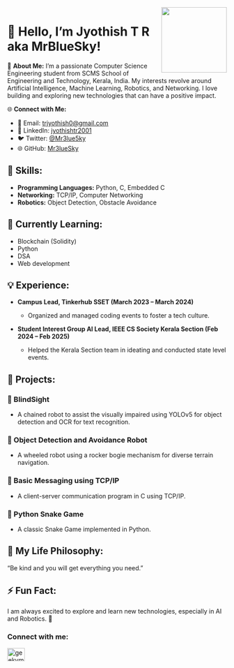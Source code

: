 

<img align='right' src='https://github.com/Rishit-dagli/Rishit-dagli/blob/master/images/octocat-anime.gif' width='150"'>

# 👋 Hello, I’m Jyothish T R aka MrBlueSky!

🔭 **About Me:**
I’m a passionate Computer Science Engineering student from SCMS School of Engineering and Technology, Kerala, India. My interests revolve around Artificial Intelligence, Machine Learning, Robotics, and Networking. I love building and exploring new technologies that can have a positive impact.

🌐 **Connect with Me:**

* 📧 Email: [trjyothish0@gmail.com](mailto:trjyothish0@gmail.com)
* 💼 LinkedIn: [jyothishtr2001](https://linkedin.com/in/jyothishtr2001)
* 🐦 Twitter: [@Mr3lue5ky](https://twitter.com/Mr3lue5ky)
* 🌐 GitHub: [Mr3lueSky](https://github.com/Mr3lueSky)

## 🚀 Skills:

* **Programming Languages:** Python, C, Embedded C
* **Networking:** TCP/IP, Computer Networking
* **Robotics:** Object Detection, Obstacle Avoidance

## 🌱 Currently Learning:

* Blockchain (Solidity)
* Python
* DSA
* Web development

## 💡 Experience:

* **Campus Lead, Tinkerhub SSET (March 2023 – March 2024)**

  * Organized and managed coding events to foster a tech culture.
* **Student Interest Group AI Lead, IEEE CS Society Kerala Section (Feb 2024 – Feb 2025)**

  * Helped the Kerala Section team in ideating and conducted state level events.

## 💼 Projects:

### 🔹 BlindSight

* A chained robot to assist the visually impaired using YOLOv5 for object detection and OCR for text recognition.

### 🔹 Object Detection and Avoidance Robot

* A wheeled robot using a rocker bogie mechanism for diverse terrain navigation.

### 🔹 Basic Messaging using TCP/IP

* A client-server communication program in C using TCP/IP.

### 🔹 Python Snake Game

* A classic Snake Game implemented in Python.

## 🌟 My Life Philosophy:

“Be kind and you will get everything you need.”

## ⚡ Fun Fact:

I am always excited to explore and learn new technologies, especially in AI and Robotics. 🚀


### Connect with me:

<a href="https://instagram.com/geekymentalist" target="blank"><img align="center" src="https://raw.githubusercontent.com/rahuldkjain/github-profile-readme-generator/master/src/images/icons/Social/instagram.svg" alt="geekymentalist" height="30" width="40" /></a>
